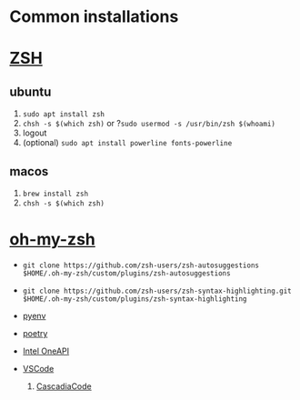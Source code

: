 Common installations
====================

# [ZSH](https://github.com/ohmyzsh/ohmyzsh/wiki/Installing-ZSH)
## ubuntu
1. `sudo apt install zsh`
2. `chsh -s $(which zsh)` or ?`sudo usermod -s /usr/bin/zsh $(whoami)`
3. logout
4. (optional) `sudo apt install powerline fonts-powerline`

## macos
1. `brew install zsh`
2. `chsh -s $(which zsh)`

# [oh-my-zsh](https://github.com/ohmyzsh/ohmyzsh#basic-installation)
* `git clone https://github.com/zsh-users/zsh-autosuggestions $HOME/.oh-my-zsh/custom/plugins/zsh-autosuggestions`
* `git clone https://github.com/zsh-users/zsh-syntax-highlighting.git $HOME/.oh-my-zsh/custom/plugins/zsh-syntax-highlighting`

* [pyenv](https://github.com/pyenv/pyenv#installation)
* [poetry](https://python-poetry.org/docs/#installation)

* [Intel OneAPI](https://software.intel.com/content/www/us/en/develop/tools/oneapi/all-toolkits.html)
* [VSCode](https://code.visualstudio.com)
    1. [CascadiaCode](https://github.com/microsoft/cascadia-code)
